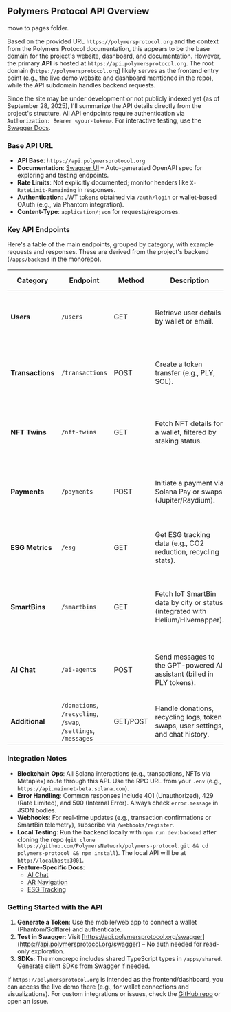 ## Polymers Protocol API Overview

move to pages folder. 

Based on the provided URL `https://polymersprotocol.org` and the context from the Polymers Protocol documentation, this appears to be the base domain for the project's website, dashboard, and documentation. However, the primary **API** is hosted at `https://api.polymersprotocol.org`. The root domain (`https://polymersprotocol.org`) likely serves as the frontend entry point (e.g., the live demo website and dashboard mentioned in the repo), while the API subdomain handles backend requests.

Since the site may be under development or not publicly indexed yet (as of September 28, 2025), I'll summarize the API details directly from the project's structure. All API endpoints require authentication via `Authorization: Bearer <your-token>`. For interactive testing, use the [Swagger Docs](https://api.polymersprotocol.org/swagger).

### Base API URL
- **API Base**: `https://api.polymersprotocol.org`
- **Documentation**: [Swagger UI](https://api.polymersprotocol.org/swagger) – Auto-generated OpenAPI spec for exploring and testing endpoints.
- **Rate Limits**: Not explicitly documented; monitor headers like `X-RateLimit-Remaining` in responses.
- **Authentication**: JWT tokens obtained via `/auth/login` or wallet-based OAuth (e.g., via Phantom integration).
- **Content-Type**: `application/json` for requests/responses.

### Key API Endpoints
Here's a table of the main endpoints, grouped by category, with example requests and responses. These are derived from the project's backend (`/apps/backend` in the monorepo).

| Category       | Endpoint                  | Method | Description                                                                 | Example Request                                                                 | Example Response (Status) |
|----------------|---------------------------|--------|-----------------------------------------------------------------------------|---------------------------------------------------------------------------------|---------------------------|
| **Users**     | `/users`                 | GET   | Retrieve user details by wallet or email.                                   | `curl -X GET "https://api.polymersprotocol.org/users?wallet=5Hb...xYz&limit=10" -H "Authorization: Bearer <token>"` | `{"users": [{"id": "user_123", "wallet": "5Hb...xYz", "email": "user@example.com", "createdAt": "2025-09-26T08:06:00Z", "role": "user"}]}` (200) |
| **Transactions** | `/transactions`        | POST  | Create a token transfer (e.g., PLY, SOL).                                   | `curl -X POST https://api.polymersprotocol.org/transactions -H "Authorization: Bearer <token>" -H "Content-Type: application/json" -d '{"wallet":"5Hb...xYz","amount":100,"token":"PLY","recipient":"7Jk...aBc"}'` | `{"transactionId": "txn_456", "status": "confirmed", "amount": 100, "token": "PLY", "timestamp": "2025-09-26T08:06:00Z", "signature": "5xY...zQw"}` (201) |
| **NFT Twins** | `/nft-twins`             | GET   | Fetch NFT details for a wallet, filtered by staking status.                 | `curl -X GET "https://api.polymersprotocol.org/nft-twins?wallet=5Hb...xYz&staked=true" -H "Authorization: Bearer <token>"` | `{"nfts": [{"id": "nft_789", "owner": "5Hb...xYz", "name": "EcoTwin #001", "staked": true, "rewards": 50000, "evolutionLevel": 2}]}` (200) |
| **Payments**  | `/payments`              | POST  | Initiate a payment via Solana Pay or swaps (Jupiter/Raydium).               | `curl -X POST https://api.polymersprotocol.org/payments -H "Authorization: Bearer <token>" -H "Content-Type: application/json" -d '{"wallet":"5Hb...xYz","amount":50,"token":"USDC","method":"solana-pay","recipient":"7Jk...aBc"}'` | `{"paymentId": "pay_123", "status": "pending", "amount": 50, "token": "USDC", "timestamp": "2025-09-26T08:06:00Z", "transactionSignature": "4xY...pQr"}` (201) |
| **ESG Metrics**| `/esg`                   | GET   | Get ESG tracking data (e.g., CO2 reduction, recycling stats).               | `curl -X GET "https://api.polymersprotocol.org/esg?wallet=5Hb...xYz" -H "Authorization: Bearer <token>"` | `{"esg": {"wallet": "5Hb...xYz", "plasticCollected": 25.5, "co2Reduced": 10.2, "recyclingCount": 15, "cityRank": 3}}` (200) |
| **SmartBins** | `/smartbins`             | GET   | Fetch IoT SmartBin data by city or status (integrated with Helium/Hivemapper). | `curl -X GET "https://api.polymersprotocol.org/smartbins?city=NewYork&status=operational" -H "Authorization: Bearer <token>"` | `{"smartbins": [{"id": "bin_456", "location": {"lat": 40.7128, "lng": -74.0060}, "fillLevel": 75, "status": "operational", "lastUpdated": "2025-09-26T08:06:00Z"}]}` (200) |
| **AI Chat**   | `/ai-agents`             | POST  | Send messages to the GPT-powered AI assistant (billed in PLY tokens).       | `curl -X POST https://api.polymersprotocol.org/ai-agents -H "Authorization: Bearer <token>" -H "Content-Type: application/json" -d '{"wallet":"5Hb...xYz","message":"What is my recycling impact?"}'` | `{"messageId": "msg_789", "response": "You’ve recycled 25.5kg of plastic, reducing CO2 by 10.2kg!", "remainingMessages": 8, "timestamp": "2025-09-26T08:06:00Z"}` (201) |
| **Additional** | `/donations`, `/recycling`, `/swap`, `/settings`, `/messages` | GET/POST | Handle donations, recycling logs, token swaps, user settings, and chat history. | Varies; see Swagger for params.                                                 | Varies (200/201)         |

### Integration Notes
- **Blockchain Ops**: All Solana interactions (e.g., transactions, NFTs via Metaplex) route through this API. Use the RPC URL from your `.env` (e.g., `https://api.mainnet-beta.solana.com`).
- **Error Handling**: Common responses include 401 (Unauthorized), 429 (Rate Limited), and 500 (Internal Error). Always check `error.message` in JSON bodies.
- **Webhooks**: For real-time updates (e.g., transaction confirmations or SmartBin telemetry), subscribe via `/webhooks/register`.
- **Local Testing**: Run the backend locally with `npm run dev:backend` after cloning the repo (`git clone https://github.com/PolymersNetwork/polymers-protocol.git && cd polymers-protocol && npm install`). The local API will be at `http://localhost:3001`.
- **Feature-Specific Docs**:
  - [AI Chat](https://docs.polymersprotocol.org/ai)
  - [AR Navigation](https://docs.polymersprotocol.org/ar)
  - [ESG Tracking](https://docs.polymersprotocol.org/esg)

### Getting Started with the API
1. **Generate a Token**: Use the mobile/web app to connect a wallet (Phantom/Solflare) and authenticate.
2. **Test in Swagger**: Visit [https://api.polymersprotocol.org/swagger](https://api.polymersprotocol.org/swagger) – No auth needed for read-only exploration.
3. **SDKs**: The monorepo includes shared TypeScript types in `/apps/shared`. Generate client SDKs from Swagger if needed.

If `https://polymersprotocol.org` is intended as the frontend/dashboard, you can access the live demo there (e.g., for wallet connections and visualizations). For custom integrations or issues, check the [GitHub repo](https://github.com/PolymersNetwork/polymers-protocol) or open an issue.
